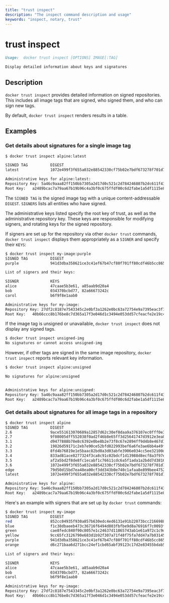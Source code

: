 ```yaml
---
title: "trust inspect"
description: "The inspect command description and usage"
keywords: "inspect, notary, trust"
---
```


<!-- This file is maintained within the docker/cli Github
     repository at https://github.com/docker/cli/. Make all
     pull requests against that repo. If you see this file in
     another repository, consider it read-only there, as it will
     periodically be overwritten by the definitive file. Pull
     requests which include edits to this file in other repositories
     will be rejected.
-->

# trust inspect

```markdown
Usage:  docker trust inspect [OPTIONS] IMAGE[:TAG]

Display detailed information about keys and signatures

```

## Description

`docker trust inspect` provides detailed information on signed repositories.
This includes all image tags that are signed, who signed them, and who can sign
new tags.

By default, `docker trust inspect` renders results in a table.


## Examples

### Get details about signatures for a single image tag


```bash
$ docker trust inspect alpine:latest

SIGNED TAG          DIGEST                                                             SIGNERS
latest              1072e499f3f655a032e88542330cf75b02e7bdf673278f701d7ba61629ee3ebe   (Repo Admin)

Administrative keys for alpine:latest:
Repository Key:	5a46c9aaa82ff150bb7305a2d17d0c521c2d784246807b2dc611f436a69041fd
Root Key:	a2489bcac7a79aa67b19b96c4a3bf0c675ffdf00c6d2fabe1a5df1115e80adce
```

The `SIGNED TAG` is the signed image tag with a unique content-addressable `DIGEST`. `SIGNERS` lists all entities who have signed.

The administrative keys listed specify the root key of trust, as well as the administrative repository key. These keys are responsible for modifying signers, and rotating keys for the signed repository.

If signers are set up for the repository via other `docker trust` commands, `docker trust inspect` displays them appropriately as a `SIGNER` and specify their `KEYS`:

```bash
$ docker trust inspect my-image:purple
SIGNED TAG          DIGEST                                                              SIGNERS
purple              941d3dba358621ce3c41ef67b47cf80f701ff80cdf46b5cc86587eaebfe45557    alice, bob, carol

List of signers and their keys:

SIGNER              KEYS
alice               47caae5b3e61, a85aab9d20a4
bob                 034370bcbd77, 82a66673242c
carol               b6f9f8e1aab0

Administrative keys for my-image:
Repository Key:	27df2c8187e7543345c2e0bf3a1262e0bc63a72754e9a7395eac3f747ec23a44
Root Key:	40b66ccc8b176be8c7d365a17f3e046d1c3494e053dd57cfeacfe2e19c4f8e8f
```

If the image tag is unsigned or unavailable, `docker trust inspect` does not display any signed tags.

```bash
$ docker trust inspect unsigned-img
No signatures or cannot access unsigned-img
```

However, if other tags are signed in the same image repository, `docker trust inspect` reports relevant key information.

```bash
$ docker trust inspect alpine:unsigned

No signatures for alpine:unsigned


Administrative keys for alpine:unsigned:
Repository Key:	5a46c9aaa82ff150bb7305a2d17d0c521c2d784246807b2dc611f436a69041fd
Root Key:	a2489bcac7a79aa67b19b96c4a3bf0c675ffdf00c6d2fabe1a5df1115e80adce
```

### Get details about signatures for all image tags in a repository

```bash
$ docker trust inspect alpine
SIGNED TAG          DIGEST                                                             SIGNERS
2.6                 9ace551613070689a12857d62c30ef0daa9a376107ec0fff0e34786cedb3399b   (Repo Admin)
2.7                 9f08005dff552038f0ad2f46b8e65ff3d25641747d3912e3ea8da6785046561a   (Repo Admin)
3.1                 d9477888b78e8c6392e0be8b2e73f8c67e2894ff9d4b8e467d1488fcceec21c8   (Repo Admin)
3.2                 19826d59171c2eb7e90ce52bfd822993bef6a6fe3ae6bb4a49f8c1d0a01e99c7   (Repo Admin)
3.3                 8fd4b76819e1e5baac82bd0a3d03abfe3906e034cc5ee32100d12aaaf3956dc7   (Repo Admin)
3.4                 833ad81ace8277324f3ca8c91c02bdcf1d13988d8ecf8a3f97ecdd69d0390ce9   (Repo Admin)
3.5                 af2a5bd2f8de8fc1ecabf1c76611cdc6a5f1ada1a2bdd7d3816e121b70300308   (Repo Admin)
3.6                 1072e499f3f655a032e88542330cf75b02e7bdf673278f701d7ba61629ee3ebe   (Repo Admin)
edge                79d50d15bd7ea48ea00cf3dd343b0e740c1afaa8e899bee475236ef338e1b53b   (Repo Admin)
latest              1072e499f3f655a032e88542330cf75b02e7bdf673278f701d7ba61629ee3ebe   (Repo Admin)

Administrative keys for alpine:
Repository Key:	5a46c9aaa82ff150bb7305a2d17d0c521c2d784246807b2dc611f436a69041fd
Root Key:	a2489bcac7a79aa67b19b96c4a3bf0c675ffdf00c6d2fabe1a5df1115e80adce
```

Here's an example with signers that are set up by `docker trust` commands:

```bash
$ docker trust inspect my-image
SIGNED TAG          DIGEST                                                              SIGNERS
red                 852cc04935f930a857b630edc4ed6131e91b22073bcc216698842e44f64d2943    alice
blue                f1c38dbaeeb473c36716f6494d803fbfbe9d8a76916f7c0093f227821e378197    alice, bob
green               cae8fedc840f90c8057e1c24637d11865743ab1e61a972c1c9da06ec2de9a139    alice, bob
yellow              9cc65fc3126790e683d1b92f307a71f48f75fa7dd47a7b03145a123eaf0b45ba    carol
purple              941d3dba358621ce3c41ef67b47cf80f701ff80cdf46b5cc86587eaebfe45557    alice, bob, carol
orange              d6c271baa6d271bcc24ef1cbd65abf39123c17d2e83455bdab545a1a9093fc1c    alice

List of signers and their keys:

SIGNER              KEYS
alice               47caae5b3e61, a85aab9d20a4
bob                 034370bcbd77, 82a66673242c
carol               b6f9f8e1aab0

Administrative keys for my-image:
Repository Key:	27df2c8187e7543345c2e0bf3a1262e0bc63a72754e9a7395eac3f747ec23a44
Root Key:	40b66ccc8b176be8c7d365a17f3e046d1c3494e053dd57cfeacfe2e19c4f8e8f
```
